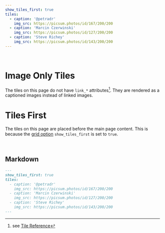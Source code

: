 ```yaml
---
show_tiles_first: true
tiles:
  - caption: '@petradr'
    img_src: https://picsum.photos/id/167/200/200
  - caption: 'Marcin Czerwinski'
    img_src: https://picsum.photos/id/127/200/200
  - caption: 'Steve Richey'
    img_src: https://picsum.photos/id/143/200/200
---
```


<br>

# Image Only Tiles 
The tiles on this page do not have `link_*` attributes[^tile-reference].  They are rendered as a captioned images instead of linked images.

# Tiles First
The tiles on this page are placed before the main page content.  This is because the [grid option](../grid.md) `show_tiles_first` is set to `true`.

[^tile-reference]: see [Tile Reference](../tile.md)  

<br>

## Markdown

```markdown
---
show_tiles_first: true
tiles:
  - caption: '@petradr'
    img_src: https://picsum.photos/id/167/200/200
  - caption: 'Marcin Czerwinski'
    img_src: https://picsum.photos/id/127/200/200
  - caption: 'Steve Richey'
    img_src: https://picsum.photos/id/143/200/200
---
```